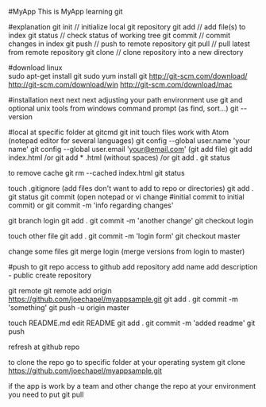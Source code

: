 #MyApp
This is MyApp learning git

#explanation
git init       // initialize local git repository
git add <file> // add file(s) to index
git status     // check status of working tree
git commit     // commit changes in index
git push       // push to remote repository
git pull       // pull latest from remote repository
git clone      // clone repository into a new directory

#download
linux  
sudo apt-get install git
sudo yum install git
http://git-scm.com/download/
http://git-scm.com/download/win
http://git-scm.com/download/mac

#installation
next next next
adjusting your path environment
use git and optional unix tools from windows command prompt (as find, sort...)
git --version

#local
at specific folder at gitcmd
git init
touch files
work with Atom (notepad editor for several languages)
git config --global user.name 'your name'
git config --global user.email 'your@email.com'
(git add file)
git add index.html /or
git add * .html (without spaces)   /or
git add .
git status

to remove cache
git rm --cached index.html
git status

touch .gitignore (add files don't want to add to repo or directories)
git add .
git status
git commit (open notepad or vi change #initial commit to initial commit)
or
git commit -m 'info regarding changes'

git branch login
git add .
git commit -m 'another change'
git checkout login

touch other file
git add .
git commit -m 'login form'
git checkout master

change some files
git merge login (merge versions from login to master)


#push to git repo
access to github
add repository
add name
add description - public
create repository

git remote
git remote add origin https://github.com/joechapel/myappsample.git
git add .
git commit -m 'something'
git push -u origin master

touch README.md
edit README
git add .
git commit -m 'added readme'
git push

refresh at github repo



to clone the repo
go to specific folder at your operating system
git clone https://github.com/joechapel/myappsample.git


if the app is work by a team and other change the repo
at your environment you need to put
git pull
